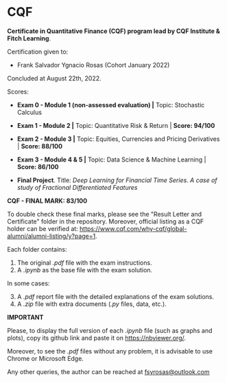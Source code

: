 # CQF
**Certificate in Quantitative Finance (CQF) program lead by CQF Institute &amp; Fitch Learning**.

Certification given to:

  - Frank Salvador Ygnacio Rosas (Cohort January 2022)

Concluded at August 22th, 2022.

Scores:

- **Exam 0 - Module 1 (non-assessed evaluation) |** Topic: Stochastic Calculus

- **Exam 1 - Module 2 |** Topic: Quantitative Risk & Return | **Score: 94/100**

- **Exam 2 - Module 3 |** Topic: Equities, Currencies and Pricing Derivatives | **Score: 88/100**

- **Exam 3 - Module 4 & 5 |** Topic: Data Science & Machine Learning | **Score: 86/100**

- **Final Project**. Title: _Deep Learning for Financial Time Series. A case of study of Fractional Differentiated Features_ 

**CQF - FINAL MARK: 83/100**

To double check these final marks, please see the "Result Letter and Certificate" folder in the repository. Moreover, official listing as a CQF holder can be verified at: https://www.cqf.com/why-cqf/global-alumni/alumni-listing/y?page=1.


Each folder contains: 

1) The original _.pdf_ file with the exam instructions.
2) A _.ipynb_ as the base file with the exam solution.

In some cases: 

3) A _.pdf_ report file with the detailed explanations of the exam solutions.
4) A _.zip_ file with extra documents (_.py_ files, data, etc.).

**IMPORTANT**

Please, to display the full version of each _.ipynb_ file (such as graphs and plots), copy its github link and paste it on https://nbviewer.org/.

Moreover, to see the _.pdf_ files without any problem, it is advisable to use Chrome or Microsoft Edge.  

Any other queries, the author can be reached at fsyrosas@outlook.com
